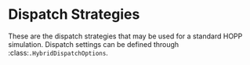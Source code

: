 # Dispatch Strategies

These are the dispatch strategies that may be used for a standard HOPP simulation. Dispatch 
settings can be defined through :class:`.HybridDispatchOptions`. 

